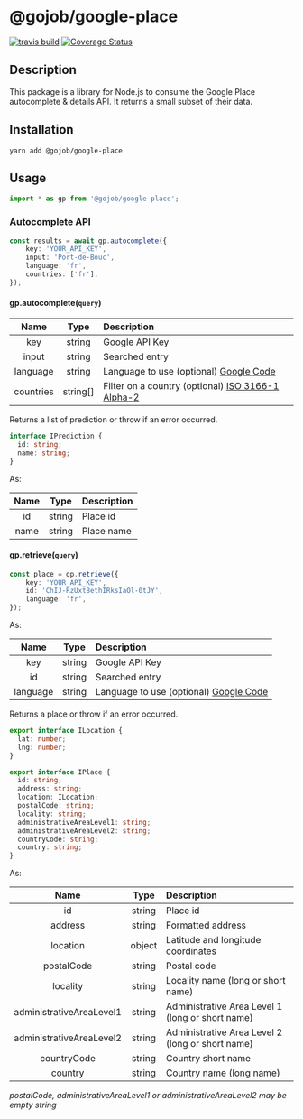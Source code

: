 # @gojob/google-place

[![travis build](https://img.shields.io/travis/gojob-1337/node-google-place.svg)](https://travis-ci.org/gojob-1337/node-google-place)
[![Coverage Status](https://coveralls.io/repos/github/gojob-1337/node-google-place/badge.svg?branch=master)](https://coveralls.io/github/gojob-1337/node-google-place?branch=master)

## Description

This package is a library for Node.js to consume the Google Place autocomplete & details API.
It returns a small subset of their data.

## Installation

```
yarn add @gojob/google-place
```

## Usage

```typescript
import * as gp from '@gojob/google-place';
```

### Autocomplete API

```typescript
const results = await gp.autocomplete({
    key: 'YOUR_API_KEY',
    input: 'Port-de-Bouc',
    language: 'fr',
    countries: ['fr'],
});
```


#### gp.autocomplete(`query`)

|   Name   |  Type  |                                         Description                                                    |
|:--------:|:------:|:-------------------------------------------------------------------------------------------------------|
| key      | string | Google API Key                                                                                         |
| input    | string | Searched entry                                                                                         |
| language | string | Language to use (optional) [Google Code](https://developers.google.com/maps/faq?hl=fr#languagesupport) |
| countries  | string[] | Filter on a country (optional) [ISO 3166-1 Alpha-2](https://en.wikipedia.org/wiki/ISO_3166-1_alpha-2) |


Returns a list of prediction or throw if an error occurred.

```typescript
interface IPrediction {
  id: string;
  name: string;
}
```

As:

| Name |  Type  | Description |
|:----:|:------:|:------------|
| id   | string | Place id    |
| name | string | Place name  |


#### gp.retrieve(`query`)

```typescript
const place = gp.retrieve({
    key: 'YOUR_API_KEY',
    id: 'ChIJ-RzUxt8ethIRksIaOl-0tJY',
    language: 'fr',
});
```

As:

|   Name   |  Type  |                                         Description                                                    |
|:--------:|:------:|:-------------------------------------------------------------------------------------------------------|
| key      | string | Google API Key                                                                                         |
| id       | string | Searched entry                                                                                         |
| language | string | Language to use (optional) [Google Code](https://developers.google.com/maps/faq?hl=fr#languagesupport) |


Returns a place or throw if an error occurred.


```typescript
export interface ILocation {
  lat: number;
  lng: number;
}

export interface IPlace {
  id: string;
  address: string;
  location: ILocation;
  postalCode: string;
  locality: string;
  administrativeAreaLevel1: string;
  administrativeAreaLevel2: string;
  countryCode: string;
  country: string;
}
```

As:

|     Name                 |  Type  |             Description                          |
|:------------------------:|:------:|:-------------------------------------------------|
| id                       | string | Place id                                         |
| address                  | string | Formatted address                                |
| location                 | object | Latitude and longitude coordinates               |
| postalCode               | string | Postal code                                      |
| locality                 | string | Locality name (long or short name)               |
| administrativeAreaLevel1 | string | Administrative Area Level 1 (long or short name) |
| administrativeAreaLevel2 | string | Administrative Area Level 2 (long or short name) |
| countryCode              | string | Country short name                               |
| country                  | string | Country name (long name)                         |


_postalCode, administrativeAreaLevel1 or administrativeAreaLevel2 may be empty string_
